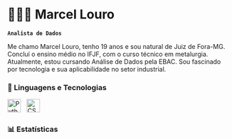 # 👩🏻‍💻 Marcel Louro

**`Analista de Dados`**

Me chamo Marcel Louro, tenho 19 anos e sou natural de Juiz de Fora-MG. Concluí o ensino médio no IFJF, com o curso técnico em metalurgia. Atualmente, estou cursando Análise de Dados pela EBAC. Sou fascinado por tecnologia e sua aplicabilidade no setor industrial.

### 🤖 Linguagens e Tecnologias

<img
 align="left" 
    alt="Python" 
    title="Python"
    width="30px" 
    style="padding-right: 10px;" 
    src="https://cdn.jsdelivr.net/gh/devicons/devicon@latest/icons/python/python-original.svg" 
    />
<img 
    align="left" 
    alt="CSS" 
    title="CSS"
    width="30px" 
    style="padding-right: 10px;" 
    src="https://cdn.jsdelivr.net/gh/devicons/devicon@latest/icons/css3/css3-original.svg" 
  />

<br/>
<br/>

### 📊 Estatísticas
